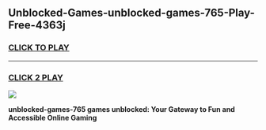 
## Unblocked-Games-unblocked-games-765-Play-Free-4363j
<h3>
<a href="https://premium76.site?title=unblocked-games-765&ref=22A">CLICK TO PLAY</a></h3>
<hr>

<h3>
<a href="https://premium76.site?title=unblocked-games-765&ref=22A">CLICK 2 PLAY</a>
  
</h3>

<a href="https://premium76.site?title=unblocked-games-765&ref=22A"><img src="https://clearcache.store/games.png"></a>


**unblocked-games-765 games unblocked: Your Gateway to Fun and Accessible Online Gaming**
